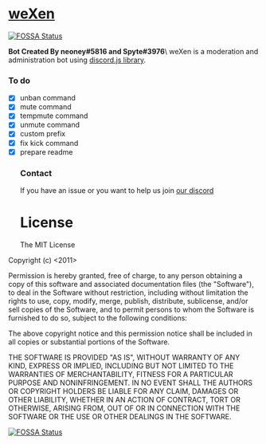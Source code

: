# [weXen](https://discordapp.com/oauth2/authorize?&client_id=460153151073288202&scope=bot&permissions=8)
[![FOSSA Status](https://app.fossa.io/api/projects/git%2Bgithub.com%2FSpajciuch%2Fwexenbot.svg?type=shield)](https://app.fossa.io/projects/git%2Bgithub.com%2FSpajciuch%2Fwexenbot?ref=badge_shield)


**Bot Created By neoney#5816 and Spyte#3976**\\
weXen is a moderation and administration bot using [discord.js library](https://discord.js.org).

### To do

-   [x] unban command
-   [x] mute command
-   [x] tempmute command
-   [x] unmute command
-   [x] custom prefix
-   [x] fix kick command
-   [x] prepare readme
    ### Contact
    If you have an issue or you want to help us join [our discord](https://discord.gg/PMFET9W)
    # License
    The MIT License

Copyright (c) &lt;2011>

Permission is hereby granted, free of charge, to any person obtaining a copy of this software and associated documentation files (the "Software"), to deal in the Software without restriction, including without limitation the rights to use, copy, modify, merge, publish, distribute, sublicense, and/or sell copies of the Software, and to permit persons to whom the Software is furnished to do so, subject to the following conditions:

The above copyright notice and this permission notice shall be included in all copies or substantial portions of the Software.

THE SOFTWARE IS PROVIDED "AS IS", WITHOUT WARRANTY OF ANY KIND, EXPRESS OR IMPLIED, INCLUDING BUT NOT LIMITED TO THE WARRANTIES OF MERCHANTABILITY, FITNESS FOR A PARTICULAR PURPOSE AND NONINFRINGEMENT. IN NO EVENT SHALL THE AUTHORS OR COPYRIGHT HOLDERS BE LIABLE FOR ANY CLAIM, DAMAGES OR OTHER LIABILITY, WHETHER IN AN ACTION OF CONTRACT, TORT OR OTHERWISE, ARISING FROM, OUT OF OR IN CONNECTION WITH THE SOFTWARE OR THE USE OR OTHER DEALINGS IN THE SOFTWARE.


[![FOSSA Status](https://app.fossa.io/api/projects/git%2Bgithub.com%2FSpajciuch%2Fwexenbot.svg?type=large)](https://app.fossa.io/projects/git%2Bgithub.com%2FSpajciuch%2Fwexenbot?ref=badge_large)